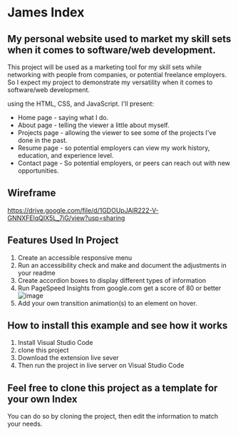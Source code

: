 # James Index

## My personal website used to market my skill sets when it comes to software/web development.

 This project will be used as a marketing tool for my skill sets while networking with people from companies, or potential freelance employers. So I expect my project to demonstrate my versatility when it comes to software/web development.

using the HTML, CSS, and JavaScript. I'll present:

* Home page - saying what I do.
* About page - telling the viewer a little about myself.
* Projects page - allowing the viewer to see some of the projects I've done in the past.
* Resume page - so potential employers can view my work history, education, and experience level.
* Contact page - So potential employers, or peers can reach out with new opportunities.

## Wireframe
https://drive.google.com/file/d/1GDOUpJAIR222-V-GNNXFElqQIX5L_7iG/view?usp=sharing

## Features Used In Project
1. Create an accessible responsive menu
2. Run an accessibility check and make and document the adjustments in your readme
3. Create accordion boxes to display different types of information
4. Run PageSpeed Insights from google.com get a score of 80 or better
![image](https://user-images.githubusercontent.com/70355800/228695055-a094e742-c9f1-4690-9a0a-ad9ab2020d5e.png)
5. Add your own transition animation(s) to an element on hover.

## How to install this example and see how it works
1. Install Visual Studio Code 
2. clone this project
3. Download the extension live sever
4. Then run the project in live server on Visual Studio Code

## Feel free to clone this project as a template for your own Index
You can do so by cloning the project, then edit the information to match your needs.

